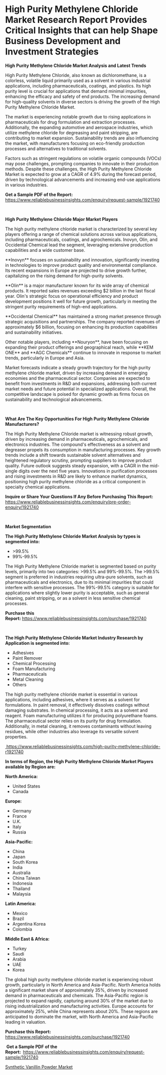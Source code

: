 <p><h1>High Purity Methylene Chloride Market Research Report Provides Critical Insights that can help Shape Business Development and Investment Strategies</h1></p><p><strong>High Purity Methylene Chloride Market Analysis and Latest Trends</strong></p>
<p><p>High Purity Methylene Chloride, also known as dichloromethane, is a colorless, volatile liquid primarily used as a solvent in various industrial applications, including pharmaceuticals, coatings, and plastics. Its high purity level is crucial for applications that demand minimal impurities, enhancing the efficacy and safety of end products. The increasing demand for high-quality solvents in diverse sectors is driving the growth of the High Purity Methylene Chloride Market.</p><p>The market is experiencing notable growth due to rising applications in pharmaceuticals for drug formulation and extraction processes. Additionally, the expanding automotive and aerospace industries, which utilize methylene chloride for degreasing and paint stripping, are contributing to market expansion. Sustainability trends are also influencing the market, with manufacturers focusing on eco-friendly production processes and alternatives to traditional solvents.</p><p>Factors such as stringent regulations on volatile organic compounds (VOCs) may pose challenges, prompting companies to innovate in their production methods. Despite these challenges, the High Purity Methylene Chloride Market is expected to grow at a CAGR of 4.9% during the forecast period, driven by technological advancements and increasing end-use applications in various industries.</p></p>
<p><strong>Get a Sample PDF of the Report:&nbsp;</strong> <a href="https://www.reliablebusinessinsights.com/enquiry/request-sample/1921740?utm_campaign=2179&utm_medium=2&utm_source=Github&utm_content=ia&utm_term=04022025&utm_id=high-purity-methylene-chloride">https://www.reliablebusinessinsights.com/enquiry/request-sample/1921740</a></p>
<p>&nbsp;</p>
<p><strong>High Purity Methylene Chloride Major Market Players</strong></p>
<p><p>The high purity methylene chloride market is characterized by several key players offering a range of chemical solutions across various applications, including pharmaceuticals, coatings, and agrochemicals. Inovyn, Olin, and Occidental Chemical lead the segment, leveraging extensive production capabilities and a wide customer base. </p><p>**Inovyn** focuses on sustainability and innovation, significantly investing in technologies to improve product quality and environmental compliance. Its recent expansions in Europe are projected to drive growth further, capitalizing on the rising demand for high-purity solvents.</p><p>**Olin** is a major manufacturer known for its wide array of chemical products. It reported sales revenues exceeding $2 billion in the last fiscal year. Olin's strategic focus on operational efficiency and product development positions it well for future growth, particularly in meeting the stringent purity requirements of high-end applications.</p><p>**Occidental Chemical** has maintained a strong market presence through strategic acquisitions and partnerships. The company reported revenues of approximately $6 billion, focusing on enhancing its production capabilities and sustainability initiatives. </p><p>Other notable players, including **Nouryon**, have been focusing on expanding their product offerings and geographical reach, while **KEM ONE** and **AGC Chemicals** continue to innovate in response to market trends, particularly in Europe and Asia.</p><p>Market forecasts indicate a steady growth trajectory for the high purity methylene chloride market, driven by increasing demand in emerging economies and the pharmaceutical sector. Companies are expected to benefit from investments in R&D and expansions, addressing both current market needs and future potential in specialized applications. Overall, the competitive landscape is poised for dynamic growth as firms focus on sustainability and technological advancements.</p></p>
<p>&nbsp;</p>
<p><strong>What Are The Key Opportunities For High Purity Methylene Chloride Manufacturers?</strong></p>
<p><p>The High Purity Methylene Chloride market is witnessing robust growth, driven by increasing demand in pharmaceuticals, agrochemicals, and electronics industries. The compound's effectiveness as a solvent and degreaser propels its consumption in manufacturing processes. Key growth trends include a shift towards sustainable solvent alternatives and heightened regulatory scrutiny, prompting suppliers to improve product quality. Future outlook suggests steady expansion, with a CAGR in the mid-single digits over the next five years. Innovations in purification processes and rising investments in R&D are likely to enhance market dynamics, positioning high purity methylene chloride as a critical component in specialty chemical applications.</p></p>
<p><strong>Inquire or Share Your Questions If Any Before Purchasing This Report:</strong> <a href="https://www.reliablebusinessinsights.com/enquiry/pre-order-enquiry/1921740?utm_campaign=2179&utm_medium=2&utm_source=Github&utm_content=ia&utm_term=04022025&utm_id=high-purity-methylene-chloride">https://www.reliablebusinessinsights.com/enquiry/pre-order-enquiry/1921740</a></p>
<p>&nbsp;</p>
<p><strong>Market Segmentation</strong></p>
<p><strong>The High Purity Methylene Chloride Market Analysis by types is segmented into:</strong></p>
<p><ul><li>>99.5%</li><li>99%-99.5%</li></ul></p>
<p><p>The High Purity Methylene Chloride market is segmented based on purity levels, primarily into two categories: >99.5% and 99%-99.5%. The >99.5% segment is preferred in industries requiring ultra-pure solvents, such as pharmaceuticals and electronics, due to its minimal impurities that could interfere with sensitive processes. The 99%-99.5% category is suitable for applications where slightly lower purity is acceptable, such as general cleaning, paint stripping, or as a solvent in less sensitive chemical processes.</p></p>
<p><strong>Purchase this Report:&nbsp;</strong><a href="https://www.reliablebusinessinsights.com/purchase/1921740?utm_campaign=2179&utm_medium=2&utm_source=Github&utm_content=ia&utm_term=04022025&utm_id=high-purity-methylene-chloride">https://www.reliablebusinessinsights.com/purchase/1921740</a></p>
<p>&nbsp;</p>
<p><strong>The High Purity Methylene Chloride Market Industry Research by Application is segmented into:</strong></p>
<p><ul><li>Adhesives</li><li>Paint Remover</li><li>Chemical Processing</li><li>Foam Manufacturing</li><li>Pharmaceuticals</li><li>Metal Cleaning</li><li>Others</li></ul></p>
<p><p>The high purity methylene chloride market is essential in various applications, including adhesives, where it serves as a solvent for formulations. In paint removal, it effectively dissolves coatings without damaging substrates. In chemical processing, it acts as a solvent and reagent. Foam manufacturing utilizes it for producing polyurethane foams. The pharmaceutical sector relies on its purity for drug formulation. Additionally, in metal cleaning, it removes contaminants without leaving residues, while other industries also leverage its versatile solvent properties.</p></p>
<p><a href="https://www.reliablebusinessinsights.com/high-purity-methylene-chloride-r1921740?utm_campaign=2179&utm_medium=2&utm_source=Github&utm_content=ia&utm_term=04022025&utm_id=high-purity-methylene-chloride">&nbsp;https://www.reliablebusinessinsights.com/high-purity-methylene-chloride-r1921740</a></p>
<p><strong>In terms of Region, the High Purity Methylene Chloride Market Players available by Region are:</strong></p>
<p>
    <p> <strong> North America: </strong>
        <ul>
            <li>United States</li>
            <li>Canada</li>
        </ul>
        </p> 
    <p> <strong> Europe: </strong>
        <ul>
            <li>Germany</li>
            <li>France</li>
            <li>U.K.</li>
            <li>Italy</li>
            <li>Russia</li>
        </ul>
        </p> 
    <p> <strong> Asia-Pacific: </strong>
        <ul>
            <li>China</li>
            <li>Japan</li>
            <li>South Korea</li>
            <li>India</li>
            <li>Australia</li>
            <li>China Taiwan</li>
            <li>Indonesia</li>
            <li>Thailand</li>
            <li>Malaysia</li>
        </ul>
        </p> 
    <p> <strong> Latin America: </strong>
        <ul>
            <li>Mexico</li>
            <li>Brazil</li>
            <li>Argentina Korea</li>
            <li>Colombia</li>
        </ul>
        </p> 
    <p> <strong> Middle East & Africa: </strong>
        <ul>
            <li>Turkey</li>
            <li>Saudi</li>
            <li>Arabia</li>
            <li>UAE</li>
            <li>Korea</li>
        </ul>
    </p>
    </p>
<p><p>The global high purity methylene chloride market is experiencing robust growth, particularly in North America and Asia-Pacific. North America holds a significant market share of approximately 35%, driven by increased demand in pharmaceuticals and chemicals. The Asia-Pacific region is projected to expand rapidly, capturing around 30% of the market due to rising industrialization and manufacturing activities. Europe accounts for approximately 25%, while China represents about 20%. These regions are anticipated to dominate the market, with North America and Asia-Pacific leading in valuation.</p></p>
<p><strong>Purchase this Report: </strong><a href="https://www.reliablebusinessinsights.com/purchase/1921740?utm_campaign=2179&utm_medium=2&utm_source=Github&utm_content=ia&utm_term=04022025&utm_id=high-purity-methylene-chloride">https://www.reliablebusinessinsights.com/purchase/1921740</a></p>
<p>&nbsp;<strong>Get a Sample PDF of the Report:&nbsp;&nbsp;</strong><a href="https://www.reliablebusinessinsights.com/enquiry/request-sample/1921740?utm_campaign=2179&utm_medium=2&utm_source=Github&utm_content=ia&utm_term=04022025&utm_id=high-purity-methylene-chloride">https://www.reliablebusinessinsights.com/enquiry/request-sample/1921740</a></p>
<p><strong></strong></p>
<p><p><a href="https://github.com/JakirUddin651/Market-Research-Report-List-1/blob/main/synthetic-vanillin-powder-market.md?utm_campaign=2179&utm_medium=2&utm_source=Github&utm_content=ia&utm_term=04022025&utm_id=high-purity-methylene-chloride">Synthetic Vanillin Powder Market</a></p></p>